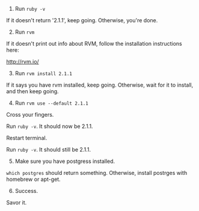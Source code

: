 1. Run `ruby -v`

If it doesn't return '2.1.1', keep going.  Otherwise, you're done.

2. Run `rvm`

If it doesn't print out info about RVM, follow the installation instructions here:

http://rvm.io/

3. Run `rvm install 2.1.1`

If it says you have rvm installed, keep going.
Otherwise, wait for it to install, and then keep going.

4. Run `rvm use --default 2.1.1`

Cross your fingers.

Run `ruby -v`.  It should now be 2.1.1.

Restart terminal.

Run `ruby -v`.  It should still be 2.1.1.

5. Make sure you have postgress installed.

`which postgres` should return something. Otherwise, install postrges with homebrew or apt-get.

6. Success.

Savor it.

